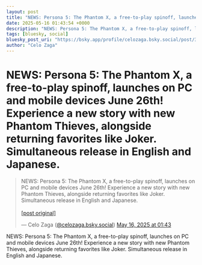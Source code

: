 ```yaml
---
layout: post
title: "NEWS: Persona 5: The Phantom X, a free-to-play spinoff, launches on PC and mobile devices June 26th! Experience a new story with new Phantom Thieves, alongside returning favorites like Joker. Simultaneous release in English and Japanese."
date: 2025-05-16 01:43:54 +0000
description: "NEWS: Persona 5: The Phantom X, a free-to-play spinoff, launches on PC and mobile devices June 26th! Experience a new story with new Phantom Thieves, al..."
tags: [bluesky, social]
bluesky_post_uri: "https://bsky.app/profile/celozaga.bsky.social/post/3lpavp3xqt42s"
author: "Celo Zaga"
---
```


<h1 class="bluesky-post-title">NEWS: Persona 5: The Phantom X, a free-to-play spinoff, launches on PC and mobile devices June 26th! Experience a new story with new Phantom Thieves, alongside returning favorites like Joker. Simultaneous release in English and Japanese.</h1>


<blockquote class="bluesky-embed" data-bluesky-uri="at://did:plc:lmh6rennptq77inaztnovw4b/app.bsky.feed.post/3lpavp3xqt42s" data-bluesky-embed-color-mode="system">
<p lang="">NEWS: Persona 5: The Phantom X, a free-to-play spinoff, launches on PC and mobile devices June 26th! Experience a new story with new Phantom Thieves, alongside returning favorites like Joker. Simultaneous release in English and Japanese.<br><br><a href="https://bsky.app/profile/celozaga.bsky.social/post/3lpavp3xqt42s">[post original]</a></p>
&mdash; Celo Zaga (<a href="https://bsky.app/profile/did:plc:lmh6rennptq77inaztnovw4b">@celozaga.bsky.social</a>) <a href="https://bsky.app/profile/celozaga.bsky.social/post/3lpavp3xqt42s">May 16, 2025 at 01:43</a>
</blockquote>
<script async src="https://embed.bsky.app/static/embed.js" charset="utf-8"></script>


<p class="bluesky-post-description">NEWS: Persona 5: The Phantom X, a free-to-play spinoff, launches on PC and mobile devices June 26th! Experience a new story with new Phantom Thieves, alongside returning favorites like Joker. Simultaneous release in English and Japanese.</p>
